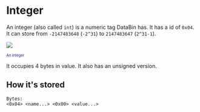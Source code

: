 # Integer
An integer (also called `int`) is a numeric tag DataBin has. It has a id of `0x04`. It can store from `-2147483648` (`-2^31`) to `2147483647` (`2^31-1`).

<Image src="IntIcon"/><br/>

<sub><sup><span style="color:#1b1f9f;">An integer</span></sup></sub>

It occupies 4 bytes in value.
It also has an <Link href=".DataBin.Tags.Standard.UInteger">unsigned</Link> version.

## How it's stored
```
Bytes:
<0x04> <name...> <0x00> <value...>
```